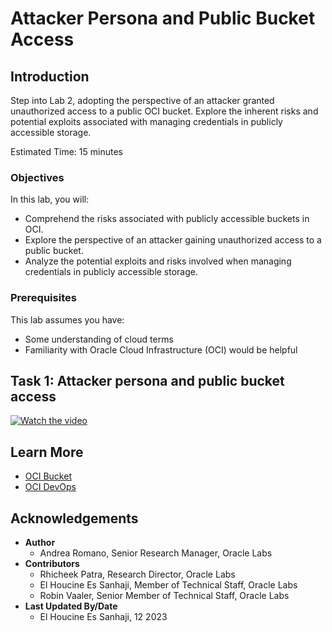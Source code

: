 # Attacker Persona and Public Bucket Access

## Introduction

Step into Lab 2, adopting the perspective of an attacker granted unauthorized access to a public OCI bucket. Explore the inherent risks and potential exploits associated with managing credentials in publicly accessible storage.

Estimated Time: 15 minutes

### Objectives

In this lab, you will:

- Comprehend the risks associated with publicly accessible buckets in OCI.
- Explore the perspective of an attacker gaining unauthorized access to a public bucket.
- Analyze the potential exploits and risks involved when managing credentials in publicly accessible storage.

### Prerequisites

This lab assumes you have:

- Some understanding of cloud terms
- Familiarity with Oracle Cloud Infrastructure \(OCI) would be helpful

## Task 1: Attacker persona and public bucket access

<!--- TODO: add Lab-2 video -->
   [
      ![Watch the video](https://i.stack.imgur.com/Vp2cE.png)
   ](https://youtu.be/vt5fpE0bzSY)

## Learn More

- [OCI Bucket](https://docs.oracle.com/en-us/iaas/Content/Object/Tasks/managingbuckets.htm)
- [OCI DevOps](https://www.oracle.com/devops/devops-service/)

## Acknowledgements

- **Author**
    - Andrea Romano, Senior Research Manager, Oracle Labs
- **Contributors**
    - Rhicheek Patra, Research Director, Oracle Labs
    - El Houcine Es Sanhaji, Member of Technical Staff, Oracle Labs
    - Robin Vaaler, Senior Member of Technical Staff,  Oracle Labs
- **Last Updated By/Date**
    - El Houcine Es Sanhaji, 12 2023
